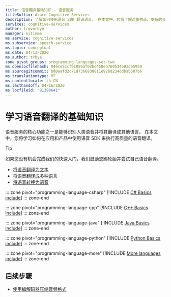 ```yaml
---
title: 语音翻译基础知识 - 语音服务
titleSuffix: Azure Cognitive Services
description: 了解如何使用语音 SDK 翻译语音。 在本文中，您将了解对象构造、支持的音频输入格式以及语音转换的配置选项。
services: cognitive-services
author: trevorbye
manager: nitinme
ms.service: cognitive-services
ms.subservice: speech-service
ms.topic: conceptual
ms.date: 04/13/2020
ms.author: trbye
zone_pivot_groups: programming-languages-set-two
ms.openlocfilehash: 04ece5ccf91056af02bd450eb760534b82de5959
ms.sourcegitcommit: b80aafd2c71d7366838811e92bd234ddbab507b6
ms.translationtype: MT
ms.contentlocale: zh-CN
ms.lasthandoff: 04/16/2020
ms.locfileid: "81399641"
---
```

# <a name="learn-the-basics-of-speech-translation"></a>学习语音翻译的基础知识

语音服务的核心功能之一是能够识别人类语音并将其翻译成其他语言。 在本文中，您将学习如何在应用和产品中使用语音 SDK 来执行高质量的语音翻译。

> [!TIP]
> 如果您没有机会完成我们的快速入门，我们鼓励您踢轮胎并尝试自己语音翻译。
> * [将语音翻译为文本](quickstarts/translate-speech-to-text.md)
> * [将语音翻译成多种语言](quickstarts/translate-speech-to-text-multiple-languages.md)
> * [将语音转换为语音](quickstarts/translate-speech-to-speech.md)

::: zone pivot="programming-language-csharp"
[!INCLUDE [C# Basics include](includes/how-to/speech-translation-basics/speech-translation-basics-csharp.md)]
::: zone-end

::: zone pivot="programming-language-cpp"
[!INCLUDE [C++ Basics include](includes/how-to/speech-translation-basics/speech-translation-basics-cpp.md)]
::: zone-end

::: zone pivot="programming-language-java"
[!INCLUDE [Java Basics include](includes/how-to/speech-translation-basics/speech-translation-basics-java.md)]
::: zone-end

::: zone pivot="programming-language-python"
[!INCLUDE [Python Basics include](includes/how-to/speech-translation-basics/speech-translation-basics-python.md)]
::: zone-end

::: zone pivot="programming-language-more"
[!INCLUDE [More languages include](includes/how-to/speech-translation-basics/more.md)]
::: zone-end

## <a name="next-steps"></a>后续步骤

* [使用编解码器压缩音频格式](how-to-use-codec-compressed-audio-input-streams.md)
